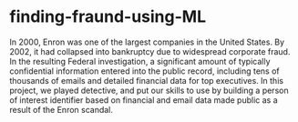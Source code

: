 # finding-fraund-using-ML
In 2000, Enron was one of the largest companies in the United States. By 2002, it had collapsed into bankruptcy due to widespread corporate fraud. In the resulting Federal investigation, a significant amount of typically confidential information entered into the public record, including tens of thousands of emails and detailed financial data for top executives. In this project, we played detective, and put our skills to use by building a person of interest identifier based on financial and email data made public as a result of the Enron scandal.
